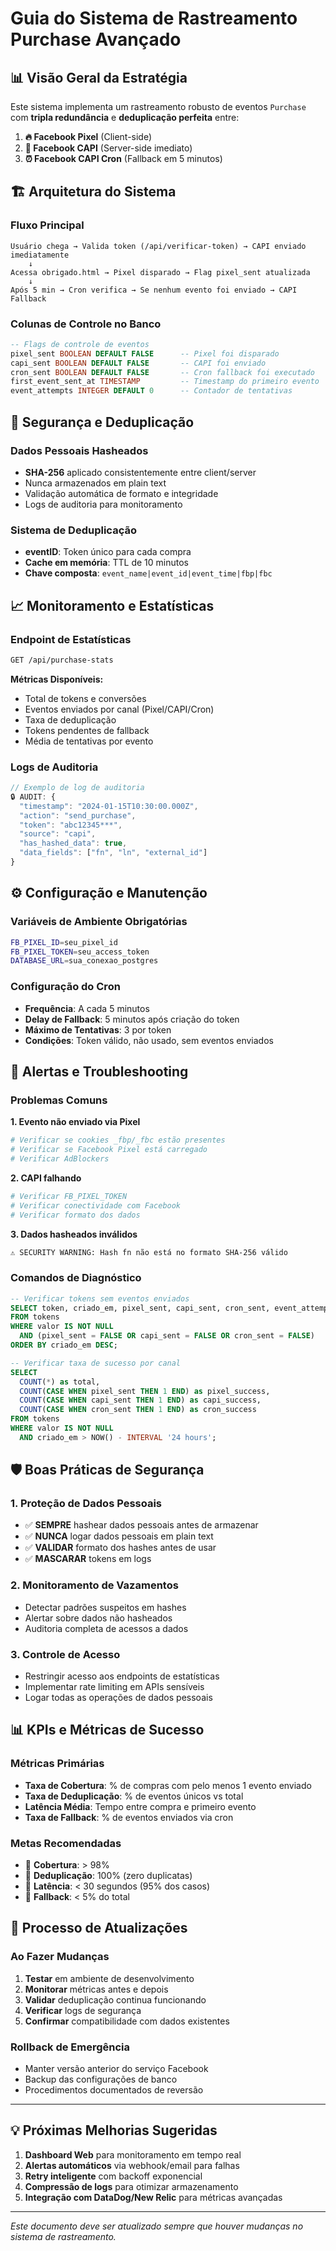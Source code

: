 # Guia do Sistema de Rastreamento Purchase Avançado

## 📊 Visão Geral da Estratégia

Este sistema implementa um rastreamento robusto de eventos `Purchase` com **tripla redundância** e **deduplicação perfeita** entre:

1. **🔥 Facebook Pixel** (Client-side)
2. **📡 Facebook CAPI** (Server-side imediato)  
3. **⏰ Facebook CAPI Cron** (Fallback em 5 minutos)

## 🏗️ Arquitetura do Sistema

### Fluxo Principal
```
Usuário chega → Valida token (/api/verificar-token) → CAPI enviado imediatamente
    ↓
Acessa obrigado.html → Pixel disparado → Flag pixel_sent atualizada
    ↓
Após 5 min → Cron verifica → Se nenhum evento foi enviado → CAPI Fallback
```

### Colunas de Controle no Banco
```sql
-- Flags de controle de eventos
pixel_sent BOOLEAN DEFAULT FALSE      -- Pixel foi disparado
capi_sent BOOLEAN DEFAULT FALSE       -- CAPI foi enviado  
cron_sent BOOLEAN DEFAULT FALSE       -- Cron fallback foi executado
first_event_sent_at TIMESTAMP         -- Timestamp do primeiro evento
event_attempts INTEGER DEFAULT 0      -- Contador de tentativas
```

## 🔐 Segurança e Deduplicação

### Dados Pessoais Hasheados
- **SHA-256** aplicado consistentemente entre client/server
- Nunca armazenados em plain text
- Validação automática de formato e integridade
- Logs de auditoria para monitoramento

### Sistema de Deduplicação
- **eventID**: Token único para cada compra
- **Cache em memória**: TTL de 10 minutos
- **Chave composta**: `event_name|event_id|event_time|fbp|fbc`

## 📈 Monitoramento e Estatísticas

### Endpoint de Estatísticas
```bash
GET /api/purchase-stats
```

**Métricas Disponíveis:**
- Total de tokens e conversões
- Eventos enviados por canal (Pixel/CAPI/Cron)
- Taxa de deduplicação
- Tokens pendentes de fallback
- Média de tentativas por evento

### Logs de Auditoria
```javascript
// Exemplo de log de auditoria
🔒 AUDIT: {
  "timestamp": "2024-01-15T10:30:00.000Z",
  "action": "send_purchase",
  "token": "abc12345***",
  "source": "capi",
  "has_hashed_data": true,
  "data_fields": ["fn", "ln", "external_id"]
}
```

## ⚙️ Configuração e Manutenção

### Variáveis de Ambiente Obrigatórias
```bash
FB_PIXEL_ID=seu_pixel_id
FB_PIXEL_TOKEN=seu_access_token
DATABASE_URL=sua_conexao_postgres
```

### Configuração do Cron
- **Frequência**: A cada 5 minutos
- **Delay de Fallback**: 5 minutos após criação do token
- **Máximo de Tentativas**: 3 por token
- **Condições**: Token válido, não usado, sem eventos enviados

## 🚨 Alertas e Troubleshooting

### Problemas Comuns

**1. Evento não enviado via Pixel**
```bash
# Verificar se cookies _fbp/_fbc estão presentes
# Verificar se Facebook Pixel está carregado
# Verificar AdBlockers
```

**2. CAPI falhando**
```bash
# Verificar FB_PIXEL_TOKEN
# Verificar conectividade com Facebook
# Verificar formato dos dados
```

**3. Dados hasheados inválidos**
```bash
⚠️ SECURITY WARNING: Hash fn não está no formato SHA-256 válido
```

### Comandos de Diagnóstico
```sql
-- Verificar tokens sem eventos enviados
SELECT token, criado_em, pixel_sent, capi_sent, cron_sent, event_attempts
FROM tokens 
WHERE valor IS NOT NULL 
  AND (pixel_sent = FALSE OR capi_sent = FALSE OR cron_sent = FALSE)
ORDER BY criado_em DESC;

-- Verificar taxa de sucesso por canal
SELECT 
  COUNT(*) as total,
  COUNT(CASE WHEN pixel_sent THEN 1 END) as pixel_success,
  COUNT(CASE WHEN capi_sent THEN 1 END) as capi_success,
  COUNT(CASE WHEN cron_sent THEN 1 END) as cron_success
FROM tokens 
WHERE valor IS NOT NULL 
  AND criado_em > NOW() - INTERVAL '24 hours';
```

## 🛡️ Boas Práticas de Segurança

### 1. Proteção de Dados Pessoais
- ✅ **SEMPRE** hashear dados pessoais antes de armazenar
- ✅ **NUNCA** logar dados pessoais em plain text
- ✅ **VALIDAR** formato dos hashes antes de usar
- ✅ **MASCARAR** tokens em logs

### 2. Monitoramento de Vazamentos
- Detectar padrões suspeitos em hashes
- Alertar sobre dados não hasheados
- Auditoria completa de acessos a dados

### 3. Controle de Acesso
- Restringir acesso aos endpoints de estatísticas
- Implementar rate limiting em APIs sensíveis
- Logar todas as operações de dados pessoais

## 📊 KPIs e Métricas de Sucesso

### Métricas Primárias
- **Taxa de Cobertura**: % de compras com pelo menos 1 evento enviado
- **Taxa de Deduplicação**: % de eventos únicos vs total
- **Latência Média**: Tempo entre compra e primeiro evento
- **Taxa de Fallback**: % de eventos enviados via cron

### Metas Recomendadas
- 🎯 **Cobertura**: > 98%
- 🎯 **Deduplicação**: 100% (zero duplicatas)
- 🎯 **Latência**: < 30 segundos (95% dos casos)
- 🎯 **Fallback**: < 5% do total

## 🔄 Processo de Atualizações

### Ao Fazer Mudanças
1. **Testar** em ambiente de desenvolvimento
2. **Monitorar** métricas antes e depois
3. **Validar** deduplicação continua funcionando
4. **Verificar** logs de segurança
5. **Confirmar** compatibilidade com dados existentes

### Rollback de Emergência
- Manter versão anterior do serviço Facebook
- Backup das configurações de banco
- Procedimentos documentados de reversão

---

## 💡 Próximas Melhorias Sugeridas

1. **Dashboard Web** para monitoramento em tempo real
2. **Alertas automáticos** via webhook/email para falhas
3. **Retry inteligente** com backoff exponencial
4. **Compressão de logs** para otimizar armazenamento
5. **Integração com DataDog/New Relic** para métricas avançadas

---

*Este documento deve ser atualizado sempre que houver mudanças no sistema de rastreamento.*